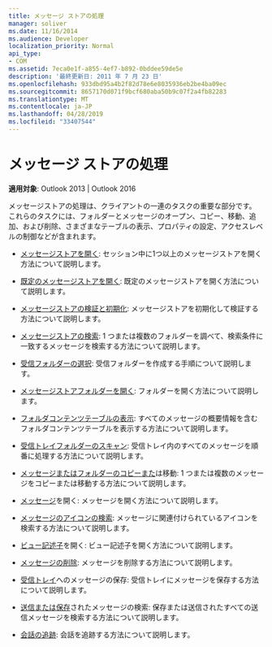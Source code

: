 ```yaml
---
title: メッセージ ストアの処理
manager: soliver
ms.date: 11/16/2014
ms.audience: Developer
localization_priority: Normal
api_type:
- COM
ms.assetid: 7eca0e1f-a855-4ef7-b892-0bddee59de5e
description: '最終更新日: 2011 年 7 月 23 日'
ms.openlocfilehash: 933dbd95a4b2f82d78e6e8035936eb2be4ba09ec
ms.sourcegitcommit: 8657170d071f9bcf680aba50b9c07f2a4fb82283
ms.translationtype: MT
ms.contentlocale: ja-JP
ms.lasthandoff: 04/28/2019
ms.locfileid: "33407544"
---
```

# <a name="handling-a-message-store"></a>メッセージ ストアの処理
  
**適用対象**: Outlook 2013 | Outlook 2016 
  
メッセージストアの処理は、クライアントの一連のタスクの重要な部分です。 これらのタスクには、フォルダーとメッセージのオープン、コピー、移動、追加、および削除、さまざまなテーブルの表示、プロパティの設定、アクセスレベルの制御などが含まれます。

- [メッセージストアを開く](opening-a-message-store.md): セッション中に1つ以上のメッセージストアを開く方法について説明します。
    
- [既定のメッセージストアを開く](opening-the-default-message-store.md): 既定のメッセージストアを開く方法について説明します。
    
- [メッセージストアの検証と初期化](validating-and-initializing-a-message-store.md): メッセージストアを初期化して検証する方法について説明します。
    
- [メッセージストアの検索](searching-a-message-store.md): 1 つまたは複数のフォルダーを調べて、検索条件に一致するメッセージを検索する方法について説明します。
    
- [受信フォルダーの選択](selecting-a-receive-folder.md): 受信フォルダーを作成する手順について説明します。
    
- [メッセージストアフォルダーを開く](opening-a-message-store-folder.md): フォルダーを開く方法について説明します。
    
- [フォルダコンテンツテーブルの表示](displaying-a-folder-contents-table.md): すべてのメッセージの概要情報を含むフォルダコンテンツテーブルを表示する方法について説明します。
    
- [受信トレイフォルダーのスキャン](traversing-the-inbox-folder.md): 受信トレイ内のすべてのメッセージを順番に処理する方法について説明します。
    
- [メッセージまたはフォルダーのコピーまた](copying-or-moving-a-message-or-a-folder.md)は移動: 1 つまたは複数のメッセージをコピーまたは移動する方法について説明します。
    
- [メッセージ](opening-a-message.md)を開く: メッセージを開く方法について説明します。
    
- [メッセージのアイコンの検索](finding-the-icon-for-a-message.md): メッセージに関連付けられているアイコンを検索する方法について説明します。
    
- [ビュー記述子](opening-a-view-descriptor.md)を開く: ビュー記述子を開く方法について説明します。
    
- [メッセージの削除](deleting-a-message.md): メッセージを削除する方法について説明します。
    
- [受信トレイ](saving-a-message-in-the-inbox.md)へのメッセージの保存: 受信トレイにメッセージを保存する方法について説明します。
    
- [送信または保存](finding-sent-or-saved-messages.md)されたメッセージの検索: 保存または送信されたすべての送信メッセージを検索する方法について説明します。
    
- [会話の追跡](tracking-conversations.md): 会話を追跡する方法について説明します。
    


